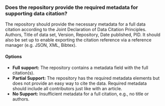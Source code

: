 ### Does the repository provide the required metadata for supporting data citation?

The repository should provide the necessary metadata for a full data citation according to the Joint Declaration of Data Citation Principles.  Authors, Title of data set, Version, Repository, Date published, PID. It should also be set up to enable exporting the citation reference via a reference manager (e.g. JSON, XML, Bibtex).

<!--
The [Data Citation Implementation](https://www.force11.org/group/data-citation-implementation-group) and [Pilot Project groups](https://www.force11.org/group/dcip) at FORCE11 created a set of recommendations for how to cite data.  The repository should contain the relevant metadata:  authors (data creators), year, title of data, repository, unique identifier and version number.  For examples and more information, see [A Data Citation Primer](http://force11.github.io/data-citation-primer/authors/).-->

#### Options
* **Full support:**  The repository contains a metadata field with the full citation(s).
* **Partial Support:**  The repository has the required metadata elements but does not provide an easy way to cite the data. Required metadata should include all contributors just like with an article.
* **No Support:**  Insufficient metadata for a full citation, e.g., no title or authors.
